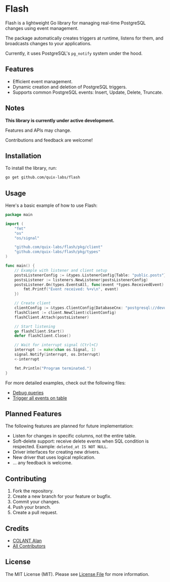 # Flash

Flash is a lightweight Go library for managing real-time PostgreSQL changes using event management.

The package automatically creates triggers at runtime, listens for them, and broadcasts changes to your applications.

Currently, it uses PostgreSQL's `pg_notify` system under the hood.

## Features

- Efficient event management.
- Dynamic creation and deletion of PostgreSQL triggers.
- Supports common PostgreSQL events: Insert, Update, Delete, Truncate.

## Notes
**This library is currently under active development.**

Features and APIs may change.

Contributions and feedback are welcome!


## Installation

To install the library, run:

```bash
go get github.com/quix-labs/flash
```
## Usage

Here's a basic example of how to use Flash:

```go
package main

import (
	"fmt"
	"os"
	"os/signal"

	"github.com/quix-labs/flash/pkg/client"
	"github.com/quix-labs/flash/pkg/types"
)

func main() {
	// Example with listener and client setup
	postsListenerConfig := &types.ListenerConfig{Table: "public.posts"}
	postsListener := listeners.NewListener(postsListenerConfig)
	postsListener.On(types.EventsAll, func(event *types.ReceivedEvent) {
		fmt.Printf("Event received: %+v\n", event)
	})

	// Create client
	clientConfig := &types.ClientConfig{DatabaseCnx: "postgresql://devuser:devpass@localhost:5432/devdb"}
	flashClient := client.NewClient(clientConfig)
	flashClient.Attach(postsListener)

	// Start listening
	go flashClient.Start()
	defer flashClient.Close()

	// Wait for interrupt signal (Ctrl+C)
	interrupt := make(chan os.Signal, 1)
	signal.Notify(interrupt, os.Interrupt)
	<-interrupt

	fmt.Println("Program terminated.")
}
```

For more detailed examples, check out the following files:

- [Debug queries](examples/debug_trace/debug_trace.go)
- [Trigger all events on table](examples/trigger_all/trigger_all.go)

## Planned Features

The following features are planned for future implementation:

- Listen for changes in specific columns, not the entire table.
- Soft-delete support: receive delete events when SQL condition is respected. Example: `deleted_at IS NOT NULL`.
- Driver interfaces for creating new drivers.
- New driver that uses logical replication.
- ... any feedback is welcome.


## Contributing

1. Fork the repository.
2. Create a new branch for your feature or bugfix.
3. Commit your changes.
4. Push your branch.
5. Create a pull request.


## Credits

- [COLANT Alan](https://github.com/alancolant)
- [All Contributors](../../contributors)

## License

The MIT License (MIT). Please see [License File](LICENSE.md) for more information.


